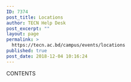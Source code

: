```yaml
---
ID: 7374
post_title: Locations
author: TECN Help Desk
post_excerpt: ""
layout: page
permalink: >
  https://tecn.ac.bd/campus/events/locations
published: true
post_date: 2018-12-04 10:16:24
---
```

CONTENTS